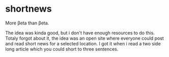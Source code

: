 shortnews
=========

More βeta  than βeta.

The idea was kinda good, but i don't have enough resources to do this.
Totaly forgot about it, the idea was an open site where everyone could post and read short news for a selected location.
I got it when i read a two side long article which you could short to three sentences.
